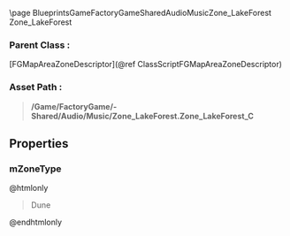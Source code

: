 \page BlueprintsGameFactoryGameSharedAudioMusicZone_LakeForest Zone_LakeForest
### Parent Class :
[FGMapAreaZoneDescriptor](@ref ClassScriptFGMapAreaZoneDescriptor)
### Asset Path :
<b><blockquote>/Game/FactoryGame/-Shared/Audio/Music/Zone_LakeForest.Zone_LakeForest_C</blockquote></b>
## Properties

### mZoneType
@htmlonly
<blockquote>Dune</blockquote>
@endhtmlonly

